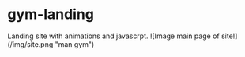 ﻿# gym-landing
Landing site with animations and javascrpt.
![Image main page of site!] (/img/site.png "man gym")
